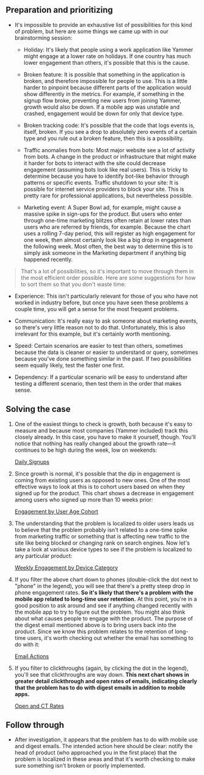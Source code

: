 ## Preparation and prioritizing

- It's impossible to provide an exhaustive list of possibilities for this kind of problem, but here are some things we came up with in our brainstorming session:

  - Holiday: It's likely that people using a work application like Yammer might engage at a lower rate on holidays. If one country has much lower engagement than others, it's possible that this is the cause.

  - Broken feature: It is possible that something in the application is broken, and therefore impossible for people to use. This is a little harder to pinpoint because different parts of the application would show differently in the metrics. For example, if something in the signup flow broke, preventing new users from joining Yammer, growth would also be down. If a mobile app was unstable and crashed, engagement would be down for only that device type.

  - Broken tracking code: It's possible that the code that logs events is, itself, broken. If you see a drop to absolutely zero events of a certain type and you rule out a broken feature, then this is a possibility.

  - Traffic anomalies from bots: Most major website see a lot of activity from bots. A change in the product or infrastructure that might make it harder for bots to interact with the site could decrease engagement (assuming bots look like real users). This is tricky to determine because you have to identify bot-like behavior through patterns or specific events.
    Traffic shutdown to your site: It is possible for internet service providers to block your site. This is pretty rare for professional applications, but nevertheless possible.

  - Marketing event: A Super Bowl ad, for example, might cause a massive spike in sign-ups for the product. But users who enter through one-time marketing blitzes often retain at lower rates than users who are referred by friends, for example. Because the chart uses a rolling 7-day period, this will register as high engagement for one week, then almost certainly look like a big drop in engagement the following week. Most often, the best way to determine this is to simply ask someone in the Marketing department if anything big happened recently.

> That's a lot of possibilities, so it's important to move through them in the most efficient order possible. Here are some suggestions for how to sort them so that you don't waste time:

- Experience: This isn't particularly relevant for those of you who have not worked in industry before, but once you have seen these problems a couple time, you will get a sense for the most frequent problems.

- Communication: It's really easy to ask someone about marketing events, so there's very little reason not to do that. Unfortunately, this is also irrelevant for this example, but it's certainly worth mentioning.

- Speed: Certain scenarios are easier to test than others, sometimes because the data is cleaner or easier to understand or query, sometimes because you've done something similar in the past. If two possibilities seem equally likely, test the faster one first.

- Dependency: If a particular scenario will be easy to understand after testing a different scenario, then test them in the order that makes sense.

## Solving the case

1. One of the easiest things to check is growth, both because it's easy to measure and because most companies (Yammer included) track this closely already. In this case, you have to make it yourself, though. You'll notice that nothing has really changed about the growth rate—it continues to be high during the week, low on weekends:

   [Daily Signups](https://app.mode.com/modeanalytics/reports/9406529cf9a9/runs/0786db69091e/embed)

2. Since growth is normal, it's possible that the dip in engagement is coming from existing users as opposed to new ones. One of the most effective ways to look at this is to cohort users based on when they signed up for the product. This chart shows a decrease in engagement among users who signed up more than 10 weeks prior:

   [Engagement by User Age Cohort](https://app.mode.com/modeanalytics/reports/b87dc5c175a7/runs/8c9cb7705e1b/embed)

3. The understanding that the problem is localized to older users leads us to believe that the problem probably isn't related to a one-time spike from marketing traffic or something that is affecting new traffic to the site like being blocked or changing rank on search engines. Now let's take a look at various device types to see if the problem is localized to any particular product:

   [Weekly Engagement by Device Category](https://app.mode.com/modeanalytics/reports/32d25b4a8b00/runs/89d67e419adb/embed)

4. If you filter the above chart down to phones (double-click the dot next to "phone" in the legend), you will see that there's a pretty steep drop in phone engagement rates. **So it's likely that there's a problem with the mobile app related to long-time user retention.** At this point, you're in a good position to ask around and see if anything changed recently with the mobile app to try to figure out the problem. You might also think about what causes people to engage with the product. The purpose of the digest email mentioned above is to bring users back into the product. Since we know this problem relates to the retention of long-time users, it's worth checking out whether the email has something to do with it:

   [Email Actions](https://app.mode.com/modeanalytics/reports/8d9722caeccb/runs/692925581af1/embed)

5. If you filter to clickthroughs (again, by clicking the dot in the legend), you'll see that clickthroughs are way down. **This next chart shows in greater detail clickthrough and open rates of emails, indicating clearly that the problem has to do with digest emails in addition to mobile apps.**

   [Open and CT Rates](https://app.mode.com/modeanalytics/reports/d8c4d3c11ea3/runs/43cdd26cce26/embed)

## Follow through

- After investigation, it appears that the problem has to do with mobile use and digest emails. The intended action here should be clear: notify the head of product (who approached you in the first place) that the problem is localized in these areas and that it's worth checking to make sure something isn't broken or poorly implemented.
